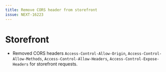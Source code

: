 ```yaml
---
title: Remove CORS header from storefront
issue: NEXT-16223 
---
```

# Storefront
* Removed CORS headers `Access-Control-Allow-Origin`, `Access-Control-Allow-Methods`, `Access-Control-Allow-Headers`, `Access-Control-Expose-Headers` for storefront requests.
